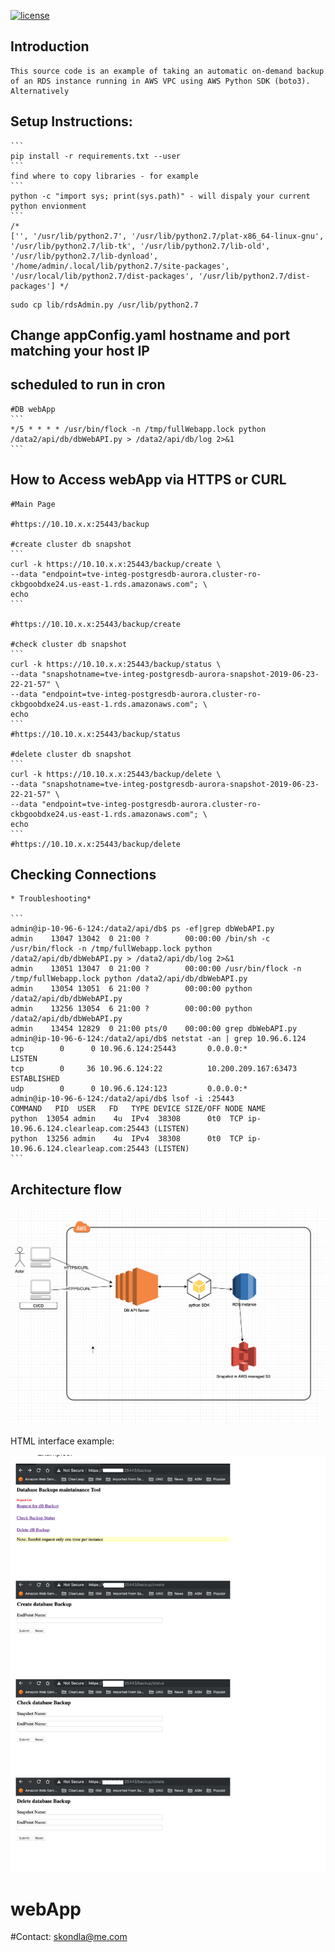 [![license](https://img.shields.io/github/license/mashape/apistatus.svg?maxAge=2592000)](https://github.com/skondla/webApp/blob/master/LICENSE)

## Introduction

    This source code is an example of taking an automatic on-demand backup of an RDS instance running in AWS VPC using AWS Python SDK (boto3). Alternatively 
## Setup Instructions:

    ```
    pip install -r requirements.txt --user
    ```
    find where to copy libraries - for example
    ```
    python -c "import sys; print(sys.path)" - will dispaly your current python envionment
    ```
    /*
    ['', '/usr/lib/python2.7', '/usr/lib/python2.7/plat-x86_64-linux-gnu', '/usr/lib/python2.7/lib-tk', '/usr/lib/python2.7/lib-old', '/usr/lib/python2.7/lib-dynload', '/home/admin/.local/lib/python2.7/site-packages', '/usr/local/lib/python2.7/dist-packages', '/usr/lib/python2.7/dist-packages'] */

```
sudo cp lib/rdsAdmin.py /usr/lib/python2.7
```

## Change appConfig.yaml hostname and port matching your host IP


## scheduled to run in cron

    #DB webApp
    ```
    */5 * * * * /usr/bin/flock -n /tmp/fullWebapp.lock python /data2/api/db/dbWebAPI.py > /data2/api/db/log 2>&1
    ```


## How to Access webApp via HTTPS or CURL

    #Main Page

    #https://10.10.x.x:25443/backup

    #create cluster db snapshot
    ```
    curl -k https://10.10.x.x:25443/backup/create \
    --data "endpoint=tve-integ-postgresdb-aurora.cluster-ro-ckbgoobdxe24.us-east-1.rds.amazonaws.com"; \
    echo
    ```

    #https://10.10.x.x:25443/backup/create

    #check cluster db snapshot
    ```
    curl -k https://10.10.x.x:25443/backup/status \
    --data "snapshotname=tve-integ-postgresdb-aurora-snapshot-2019-06-23-22-21-57" \
    --data "endpoint=tve-integ-postgresdb-aurora.cluster-ro-ckbgoobdxe24.us-east-1.rds.amazonaws.com"; \
    echo
    ```
    #https://10.10.x.x:25443/backup/status

    #delete cluster db snapshot
    ```
    curl -k https://10.10.x.x:25443/backup/delete \
    --data "snapshotname=tve-integ-postgresdb-aurora-snapshot-2019-06-23-22-21-57" \
    --data "endpoint=tve-integ-postgresdb-aurora.cluster-ro-ckbgoobdxe24.us-east-1.rds.amazonaws.com"; \
    echo
    ```
    #https://10.10.x.x:25443/backup/delete


##  Checking Connections
    * Troubleshooting*

    ```
    admin@ip-10-96-6-124:/data2/api/db$ ps -ef|grep dbWebAPI.py 
    admin    13047 13042  0 21:00 ?        00:00:00 /bin/sh -c /usr/bin/flock -n /tmp/fullWebapp.lock python /data2/api/db/dbWebAPI.py > /data2/api/db/log 2>&1
    admin    13051 13047  0 21:00 ?        00:00:00 /usr/bin/flock -n /tmp/fullWebapp.lock python /data2/api/db/dbWebAPI.py
    admin    13054 13051  6 21:00 ?        00:00:00 python /data2/api/db/dbWebAPI.py
    admin    13256 13054  6 21:00 ?        00:00:00 python /data2/api/db/dbWebAPI.py
    admin    13454 12829  0 21:00 pts/0    00:00:00 grep dbWebAPI.py
    admin@ip-10-96-6-124:/data2/api/db$ netstat -an | grep 10.96.6.124
    tcp        0      0 10.96.6.124:25443       0.0.0.0:*               LISTEN     
    tcp        0     36 10.96.6.124:22          10.200.209.167:63473    ESTABLISHED
    udp        0      0 10.96.6.124:123         0.0.0.0:*                          
    admin@ip-10-96-6-124:/data2/api/db$ lsof -i :25443
    COMMAND   PID  USER   FD   TYPE DEVICE SIZE/OFF NODE NAME
    python  13054 admin    4u  IPv4  38308      0t0  TCP ip-10.96.6.124.clearleap.com:25443 (LISTEN)
    python  13256 admin    4u  IPv4  38308      0t0  TCP ip-10.96.6.124.clearleap.com:25443 (LISTEN)
    ```

## Architecture flow

![Alt text](images/dbAPIapp.png)

HTML interface example: 

![Alt text](images/webApp.backups.png)

# webApp
#Contact: skondla@me.com
